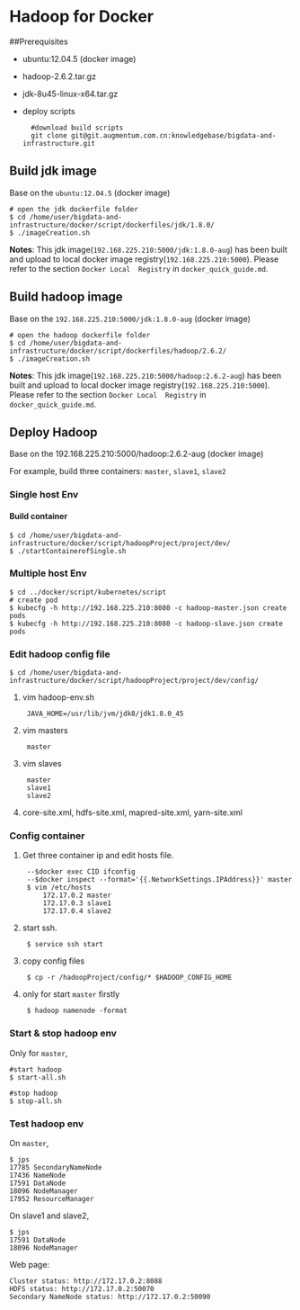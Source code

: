 # Hadoop for Docker

##Prerequisites
- ubuntu:12.04.5 (docker image)
- hadoop-2.6.2.tar.gz
- jdk-8u45-linux-x64.tar.gz
- deploy scripts

		#download build scripts
		git clone git@git.augmentum.com.cn:knowledgebase/bigdata-and-infrastructure.git

## Build jdk image

Base on the `ubuntu:12.04.5` (docker image)

	# open the jdk dockerfile folder
	$ cd /home/user/bigdata-and-infrastructure/docker/script/dockerfiles/jdk/1.8.0/
	$ ./imageCreation.sh
**Notes**: This jdk image(`192.168.225.210:5000/jdk:1.8.0-aug`) has been built and upload to local docker image registry(`192.168.225.210:5000`). Please refer to the section `Docker Local 
Registry` in `docker_quick_guide.md`.

## Build hadoop image

Base on the `192.168.225.210:5000/jdk:1.8.0-aug` (docker image)

	# open the hadoop dockerfile folder
	$ cd /home/user/bigdata-and-infrastructure/docker/script/dockerfiles/hadoop/2.6.2/
	$ ./imageCreation.sh

**Notes**: This jdk image(`192.168.225.210:5000/hadoop:2.6.2-aug`) has been built and upload to local docker image registry(`192.168.225.210:5000`). Please refer to the section `Docker Local 
Registry` in `docker_quick_guide.md`.

## Deploy Hadoop
Base on the 192.168.225.210:5000/hadoop:2.6.2-aug (docker image)

For example, build three containers: `master`, `slave1`, `slave2`

### Single host Env
#### Build container

	$ cd /home/user/bigdata-and-infrastructure/docker/script/hadoopProject/project/dev/
	$ ./startContainerofSingle.sh

### Multiple host Env

	$ cd ../docker/script/kubernetes/script 
	# create pod
	$ kubecfg -h http://192.168.225.210:8080 -c hadoop-master.json create pods
 	$ kubecfg -h http://192.168.225.210:8080 -c hadoop-slave.json create pods

### Edit hadoop config file
	$ cd /home/user/bigdata-and-infrastructure/docker/script/hadoopProject/project/dev/config/
1. vim hadoop-env.sh

		JAVA_HOME=/usr/lib/jvm/jdk8/jdk1.8.0_45
2. vim masters

		master
3. vim slaves

		master
		slave1
		slave2
4. core-site.xml, hdfs-site.xml, mapred-site.xml, yarn-site.xml

### Config container
1. Get three container ip and edit hosts file.
	
		--$docker exec CID ifconfig 
		--$docker inspect --format='{{.NetworkSettings.IPAddress}}' master
		$ vim /etc/hosts
			172.17.0.2 master
			172.17.0.3 slave1
			172.17.0.4 slave2
2. start ssh.

		$ service ssh start
3. copy config files

		$ cp -r /hadoopProject/config/* $HADOOP_CONFIG_HOME
4. only for start `master` firstly

		$ hadoop namenode -format

### Start & stop hadoop env
Only for `master`,

	#start hadoop
	$ start-all.sh 
	
	#stop hadoop
	$ stop-all.sh

### Test hadoop env

On `master`,

	$ jps
	17785 SecondaryNameNode 
	17436 NameNode 
	17591 DataNode 
	18096 NodeManager 
	17952 ResourceManager

On slave1 and slave2,

	$ jps
	17591 DataNode 
	18096 NodeManager 

Web page:
	
 	Cluster status: http://172.17.0.2:8088 
	HDFS status: http://172.17.0.2:50070 
	Secondary NameNode status: http://172.17.0.2:50090 